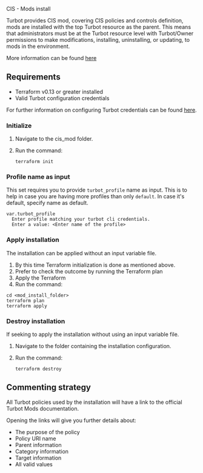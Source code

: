 CIS - Mods install

Turbot provides CIS mod, covering CIS policies and controls definition, mods are installed with the top Turbot resource as the parent. This means that administrators must be at the Turbot resource level with Turbot/Owner permissions to make modifications, installing, uninstalling, or updating, to mods in the environment.

More information can be found [here](https://turbot.com/v5/docs/mods)

## Requirements

- Terraform v0.13 or greater installed
- Valid Turbot configuration credentials

For further information on configuring Turbot credentials can be found [here](https://turbot.com/v5/docs/reference/cli/installation#setup-your-turbot-credentials).

### Initialize

1. Navigate to the cis_mod folder.
2. Run the command:

   ```shell
   terraform init
   ```

### Profile name as input

This set requires you to provide `turbot_profile` name as input. This is to help in case you are having more profiles than only `default`. In case it's default, specify name as default.

```shell
var.turbot_profile
  Enter profile matching your turbot cli credentials.
  Enter a value: <Enter name of the profile>
```

### Apply installation

The installation can be applied without an input variable file.

1. By this time Terraform initialization is done as mentioned above.
3. Prefer to check the outcome by running the Terraform plan
3. Apply the Terraform
4. Run the command:

```shell
cd <mod_install_folder>
terraform plan
terraform apply
```

### Destroy installation

If seeking to apply the installation without using an input variable file.

1. Navigate to the folder containing the installation configuration.
2. Run the command:

   ```shell
   terraform destroy
   ```

## Commenting strategy

All Turbot policies used by the installation will have a link to the official Turbot Mods documentation.

Opening the links will give you further details about:

- The purpose of the policy
- Policy URI name
- Parent information
- Category information
- Target information
- All valid values
